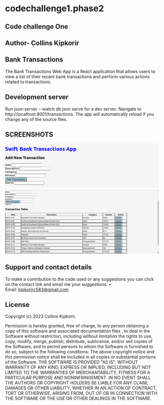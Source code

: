 # codechallenge1.phase2
## Code challenge One
## Author- Collins Kipkorir
## Bank Transactions
The Bank Transactions Web App is a React application that allows users to view a list of their recent bank transactions and perform various actions related to transactions.
## Development server
Run  json-server --watch db.json serve for a dev server. Navigate to http://localhost:8001/transactions. The app will automatically reload if you change any of the source files.
## SCREENSHOTS 
 <img src="./table.png" >
  <img src="./tables.png" >



## Support and contact details 
To make a contribution to the code used or any suggestions you can click on the contact link and email me your suggestions.
    • Email: kipkorirc583@gmail.com
## License
 Copyright (c) 2023 Collins Kipkorir.

Permission is hereby granted, free of charge, to any person obtaining a copy of this software and associated documentation files , to deal in the Software without restriction, including without limitation the rights to use, copy, modify, merge, publish, distribute, sublicense, and/or sell copies of the Software, and to permit persons to whom the Software is furnished to do so, subject to the following conditions:
The above copyright notice and this permission notice shall be included in all copies or substantial portions of the Software.
THE SOFTWARE IS PROVIDED "AS IS", WITHOUT WARRANTY OF ANY KIND, EXPRESS OR IMPLIED, INCLUDING BUT NOT LIMITED TO THE WARRANTIES OF MERCHANTABILITY, FITNESS FOR A PARTICULAR PURPOSE AND NONINFRINGEMENT. IN NO EVENT SHALL THE AUTHORS OR COPYRIGHT HOLDERS BE LIABLE FOR ANY CLAIM, DAMAGES OR OTHER LIABILITY, WHETHER IN AN ACTION OF CONTRACT, TORT OR OTHERWISE, ARISING FROM, OUT OF OR IN CONNECTION WITH THE SOFTWARE OR THE USE OR OTHER DEALINGS IN THE SOFTWARE.
